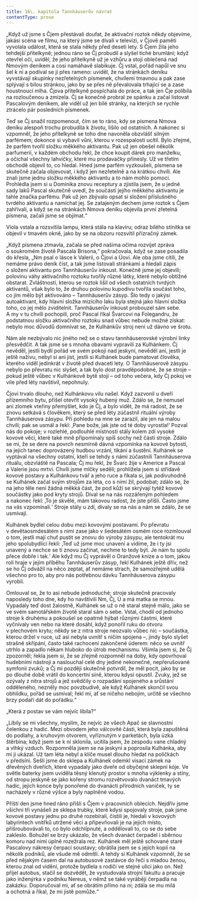 ```yaml
---
title: 16\. kapitola Tannhäuserův návrat
contentType: prose
---
```


  

„Když už jsme s Čjem přestávali doufat, že aktivační roztok někdy objevíme, jakási scéna ve filmu, na který jsme se dívali v televizi, v Čjově paměti vyvolala událost, která se stala někdy před deseti lety. S Čjem žila jeho tehdejší přítelkyně; jednou ráno se Čj probudil a slyšel tiché brumlání; když otevřel oči, uviděl, že jeho přítelkyně už je vzhůru a stojí oblečená nad Nmovým deníkem a cosi namáhavě slabikuje. Čj vstal, pořád napůl ve snu šel k ní a podíval se jí přes rameno: uviděl, že na stránkách deníku vyvstávají skupinky nezřetelných písmenek, chvílemi tmavnou a pak zase splývají s bílou stránkou, jako by se přes ně převalovala trhající se a zase houstnoucí mlha. Čjova přítelkyně pospíchala do práce, a tak jen Čje políbila na rozloučenou a zmizela. Čj se konečně probral ze spánku a začal listovat Pascalovým deníkem, ale viděl už jen bílé stránky, na kterých se rychle ztrácelo pár posledních písmenek.

Teď se Čj snažil rozpomenout, čím se to ráno, kdy se písmena Nmova deníku alespoň trochu probudila k životu, lišilo od ostatních. A nakonec si vzpomněl, že jeho přítelkyně se toho dne navoněla obzvlášť silným parfémem; dokonce si vybavil vůni, kterou v rozespalosti ucítil. Bylo zřejmé, že parfém tvořil složku měkkého aktivantu. Pak už jen obešel několik parfumerií, v každém obchodu řekl, že chce koupit dárek pro manželku, a očichal všechny lahvičky, které mu prodavačky přinesly. Už ve třetím obchodě objevil to, co hledal. Hned jsme parfém vyzkoušeli, písmena se skutečně začala objevovat, i když jen nezřetelně a na krátkou chvíli. Ale znali jsme jednu složku měkkého aktivantu a to nám mohlo pomoci. Prohlédla jsem si u Dominika znovu receptury a zjistila jsem, že u jedné sady laků Pascal skutečně uvedl, že součástí jejího měkkého aktivantu je tahle značka parfému. Pak už jen zbývalo opsat si složení příslušného tvrdého aktivantu a namíchat jej. Se zatajeným dechem jsme roztok s Čjem zahřívali, a když se na stránkách Nmova deníku objevila první zřetelná písmena, začali jsme se objímat.“

Viola vstala a rozsvítila lampu, která stála na klavíru; odraz bílého stínítka se objevil v tmavém okně, jako by se na obzoru rozsvítil přízračný zámek.

„Když písmena ztmavla, začala se před našima očima rozvíjet zpráva o soukromém životě Pascala Brisona,“ pokračovala, když se zase posadila do křesla, „Nm psal o lásce k Valerii, o Čjovi a Úovi. Ale oba jsme cítili, že nemáme právo deník číst, a tak jsme listovali stránkami a hledali zápis o složení aktivantu pro Tannhäuserův inkoust. Konečně jsme jej objevili; polovinu váhy aktivačního roztoku tvořily různé látky, které nebylo obtížné obstarat. Zvláštností, kterou se roztok lišil od všech ostatních tvrdých aktivantů, však bylo to, že druhou polovinu kupodivu tvořila součást toho, co jím mělo být aktivováno – Tannhäuserův zásyp. Šlo tedy o jakýsi autoaktivant, kdy hlavní složka mizícího laku byla stejná jako hlavní složka toho, co jej mělo zviditelnit. Tannhäuserův inkoust probouzel sám sebe. A my v tu chvíli pochopili, proč Pascal říkal Švarcovi na Folegandru, že podstatnou složku aktivačního roztoku snad vůbec nebude možné získat: nebylo moc důvodů domnívat se, že Kulhánkův stroj není už dávno ve šrotu.

Nám ale nezbývalo nic jiného než se o stavu tannhäuserovské výrobní linky přesvědčit. A tak jsme se s mnoha obavami vypravili za Kulhánkem. Čj nevěděl, jestli bydlí pořád ve svém pokoji nad jeskyní, nevěděl ani, jestli je ještě naživu, nebyl si ani jist, jestli si Kulhánek bude pamatovat člověka, kterého viděl jedinkrát v životě před dvaceti lety. O Tannhäuserově zásypu nebylo po převratu nic slyšet, a tak bylo dost pravděpodobné, že se stroje – pokud ještě vůbec v Kulhánkově bytě stojí – od toho večera, kdy Čj pokoj ve vile před léty navštívil, nepohnuly.

Čjovi trvalo dlouho, než Kulhánkovu vilu našel. Když zazvonil u dveří přízemního bytu, přišel otevřít vysoký hubený muž. Zdálo se, že nemusel ani zlomek vteřiny přemýšlet, kdo je Čj, a bylo vidět, že má radost, že se znovu setkává s člověkem, který se před léty zúčastnil rituální výroby Tannhäuserova zásypu. Při pohledu na mne se zarazil, ale jen na malou chvíli; pak se usmál a řekl: ‚Pane bože, jak jste od té doby vyrostla!‘ Pozval nás do pokoje; v rozlehlé, podlouhlé místnosti stály kolem zdí vysoké kovové věci, které také mně připomínaly spíš sochy než části stroje. Zdálo se mi, že se dere na povrch nesmírně dávná vzpomínka na kovové bytosti, na jejich tanec doprovázený hudbou vrzání, tikání a šustění. Kulhánek se vyptával na všechny ostatní, kteří se tehdy s námi zúčastnili Tannhäuserova rituálu, obzvláště na Pascala; Čj mu řekl, že Švarc žije v Americe a Pascal a Valerie jsou mrtvi. Chvíli jsme mlčky seděli; prohlížela jsem si střídavě kovové postavy a Kulhánkovu tvář a jeho ruce a říkala si, jak podivuhodně se Kulhánek začal svým strojům za léta, co s nimi žil, podobat; zdálo se, že na jeho těle není žádná měkká část, že pod kůží se skrývají tytéž kovové součástky jako pod kryty strojů. Díval se na nás rozzářeným pohledem a nakonec řekl: ‚To je skvělé, mám takovou radost, že jste přišli. Často jsme na vás vzpomínali.‘ Stroje stály u zdí, dívaly se na nás a nám se zdálo, že se usmívají.

Kulhánek bydlel celou dobu mezi kovovými postavami. Po převratu v devětaosmdesátém s nimi zase jako v šedesátém osmém roce rozmlouval o tom, jestli mají chuť pustit se znovu do výroby zásypu, ale tentokrát mu jeho spolubydlící řekli: ‚Teď už jsme moc unavení a vidíme, že i ty jsi unavený a nechce se ti znovu začínat, nechme to tedy být. Je nám tu spolu přece dobře i tak.‘ Ale když mu Čj vyprávěl o Oranžové knize a o tom, jakou roli hraje v jejím příběhu Tannhäuserův zásyp, řekl Kulhánek ještě dřív, než se ho Čj odvážil na něco zeptat, ať nemáme strach, že samozřejmě udělá všechno pro to, aby pro nás potřebnou dávku Tannhäuserova zásypu vyrobil.

Omlouval se, že to asi nebude jednoduché; stroje skutečně pracovaly naposledy toho dne, kdy ho navštívili Nm, Čj, Ú a má matka se mnou. Vypadaly teď dost žalostně, Kulhánek se už o ně staral stejně málo, jako se ve svém samotářském životě staral sám o sebe. Vstal, chodil od jednoho stroje k druhému a pokoušel se opatrně hýbat různými částmi, které vyčnívaly ven nebo na které dosáhl, když ponořil ruku do otvoru v plechovém krytu; někdy se z nitra stroje neozvalo vůbec nic – součástka, kterou držel v ruce, už asi nebyla uvnitř s ničím spojena –, jindy bylo slyšet strašné skřípání, často také rachocení zakončené úderem: něco se uvnitř utrhlo a zapadlo někam hluboko do útrob mechanismu. Všimla jsem si, že Čj zpozorněl; řekla jsem si, že se zřejmě rozpomněl na doby, kdy opovrhoval hudebními nástroji a naslouchal celé dny jediné nekonečné, nepřerušované symfonii zvuků; a Čj mi později skutečně potvrdil, že měl pocit, jako by se po dlouhé době vrátil do koncertní síně, kterou kdysi opustil. Zvuky, jež se ozývaly z nitra strojů a jež svědčily o rozpadání spojeného a srůstání odděleného, nezněly moc povzbudivě, ale když Kulhánek skončil svou obhlídku, pořád se usmíval; řekl mi, ať se ničeho nebojím, určitě se všechno brzy podaří dát do pořádku.“

„Která z postav se vám nejvíc líbila?“

„Líbily se mi všechny, myslím, že nejvíc ze všech Apač se slavnostní čelenkou z hadic. Mezi obvodem jeho válcovité části, která byla zapuštěná do podlahy, a kruhovým otvorem, vyříznutým v parketách, byla úzká štěrbina; když jsem se k ní sklonila, ucítila jsem, že zespodu vane chladný a vlhký vzduch. Rozpomněla jsem se na jeskyni a poprosila Kulhánka, aby mi ji ukázal. Už tam léta nebyl a klíče musel dlouho hledat na poličkách v předsíni. Sešli jsme do sklepa a Kulhánek odemkl visací zámek na dřevěných dveřích, které vypadaly jako dveře od obyčejné sklepní kóje. Ve světle baterky jsem uviděla těsný klenutý prostor s mnoha výklenky a stíny, od stropu jeskyně se jako kořeny stromu rozvětvovalo dvanáct tmavých hadic, jejich konce byly ponořené do dvanácti přírodních vaniček, ty se nacházely v různé výšce a byly naplněné vodou.

Příští den jsme hned ráno přišli s Čjem v pracovních oblecích. Nejdřív jsme všichni tři vynášeli ze sklepa trubky, které kdysi spojovaly stroje, pak jsme kovové postavy jednu po druhé rozebírali, čistili je, hledali v kovových labyrintech vnitřků utržené věci a připevňovali je na jejich místo, přišroubovávali to, co bylo odchlípnuté, a oddělovali to, co se do sebe zakleslo. Bohužel se brzy ukázalo, že všech dvanáct čerpadel i sběrnou komoru nad nimi úplně rozežrala rez. Kulhánek měl ještě schované staré Pascalovy nákresy čerpací soustavy; obrátila jsem se s jejich kopií na několik podniků, ale všude mě odmítli. A tehdy si Kulhánek vzpomněl, že se před nějakým časem dal na autobusové zastávce do řeči s mladou ženou, kterou znal od vidění, protože bydlela s rodiči ve stejné ulici jako on. Než přijel autobus, stačil se dozvědět, že vystudovala strojní fakultu a pracuje jako inženýrka v podniku Nereus, v němž se také vyrábějí čerpadla na zakázku. Doporučoval mi, ať se obrátím přímo na ni; zdála se mu milá a ochotná a říkal, že mi jistě pomůže.“
